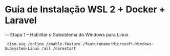 # Guia de Instalação WSL 2 + Docker + Laravel

  -- Etapa 1 – Habilitar o Subsistema do Windows para Linux
     
     dism.exe /online /enable-feature /featurename:Microsoft-Windows-Subsystem-Linux /all /norestart
